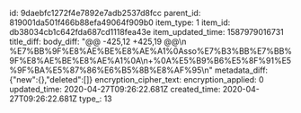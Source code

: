 id: 9daebfc1272f4e7892e7adb2537d8fcc
parent_id: 819001da501f466b88efa49064f909b0
item_type: 1
item_id: db38034cb1c642fda687cd1118fea43e
item_updated_time: 1587979016731
title_diff: 
body_diff: "@@ -425,12 +425,19 @@\n %E7%BB%9F%E8%AE%BE%E8%AE%A1%0Asso%E7%B3%BB%E7%BB%9F%E8%AE%BE%E8%AE%A1%0A\n+%0A%E5%B9%B6%E5%8F%91%E5%9F%BA%E5%87%86%E6%B5%8B%E8%AF%95\n"
metadata_diff: {"new":{},"deleted":[]}
encryption_cipher_text: 
encryption_applied: 0
updated_time: 2020-04-27T09:26:22.681Z
created_time: 2020-04-27T09:26:22.681Z
type_: 13